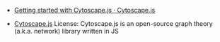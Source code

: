 - [Getting started with Cytoscape.js &middot; Cytoscape.js](https://blog.js.cytoscape.org/2016/05/24/getting-started/)


- [Cytoscape.js](https://js.cytoscape.org/#getting-started/including-cytoscape.js)
    License: Cytoscape.js is an open-source graph theory (a.k.a. network) library written in JS

    